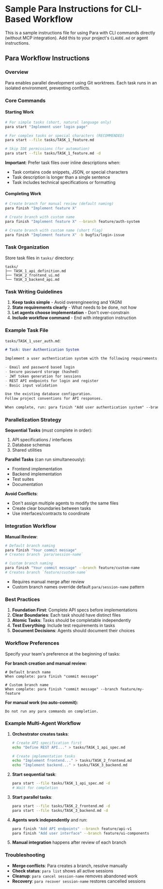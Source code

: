 # Sample Para Instructions for CLI-Based Workflow

This is a sample instructions file for using Para with CLI commands directly (without MCP integration). Add this to your project's `CLAUDE.md` or agent instructions.

## Para Workflow Instructions

### Overview
Para enables parallel development using Git worktrees. Each task runs in an isolated environment, preventing conflicts.

### Core Commands

#### Starting Work
```bash
# For simple tasks (short, natural language only)
para start "Implement user login page"

# For complex tasks or special characters (RECOMMENDED)
para start --file tasks/TASK_1_feature.md

# Skip IDE permissions (for automation)
para start --file tasks/TASK_1_feature.md -d
```

**Important**: Prefer task files over inline descriptions when:
- Task contains code snippets, JSON, or special characters
- Task description is longer than a single sentence
- Task includes technical specifications or formatting

#### Completing Work
```bash
# Create branch for manual review (default naming)
para finish "Implement feature X"

# Create branch with custom name
para finish "Implement feature X" --branch feature/auth-system

# Create branch with custom name (short flag)
para finish "Implement feature X" -b bugfix/login-issue
```

### Task Organization

Store task files in `tasks/` directory:
```
tasks/
├── TASK_1_api_definition.md
├── TASK_2_frontend_ui.md
└── TASK_3_backend_api.md
```

### Task Writing Guidelines

1. **Keep tasks simple** - Avoid overengineering and YAGNI
2. **State requirements clearly** - What needs to be done, not how
3. **Let agents choose implementation** - Don't over-constrain
4. **Include workflow command** - End with integration instruction

### Example Task File

`tasks/TASK_1_user_auth.md`:
```markdown
# Task: User Authentication System

Implement a user authentication system with the following requirements:

- Email and password based login
- Secure password storage (hashed)
- JWT token generation for sessions
- REST API endpoints for login and register
- Basic input validation

Use the existing database configuration.
Follow project conventions for API responses.

When complete, run: para finish "Add user authentication system" --branch feature/auth
```

### Parallelization Strategy

**Sequential Tasks** (must complete in order):
1. API specifications / interfaces
2. Database schemas
3. Shared utilities

**Parallel Tasks** (can run simultaneously):
- Frontend implementation
- Backend implementation  
- Test suites
- Documentation

**Avoid Conflicts**:
- Don't assign multiple agents to modify the same files
- Create clear boundaries between tasks
- Use interfaces/contracts to coordinate

### Integration Workflow

**Manual Review**:
```bash
# Default branch naming
para finish "Your commit message"
# Creates branch `para/session-name`

# Custom branch naming
para finish "Your commit message" --branch feature/custom-name
# Creates branch `feature/custom-name`
```
- Requires manual merge after review
- Custom branch names override default `para/session-name` pattern

### Best Practices

1. **Foundation First**: Complete API specs before implementations
2. **Clear Boundaries**: Each task should have distinct files
3. **Atomic Tasks**: Tasks should be completable independently
4. **Test Everything**: Include test requirements in tasks
5. **Document Decisions**: Agents should document their choices

### Workflow Preferences

Specify your team's preference at the beginning of tasks:

**For branch creation and manual review:**
```
# Default branch name
When complete: para finish "commit message"

# Custom branch name
When complete: para finish "commit message" --branch feature/my-feature
```

**For manual work (no auto-commit):**
```
Do not run any para commands on completion.
```

### Example Multi-Agent Workflow

1. **Orchestrator creates tasks**:
   ```bash
   # Create API specification first
   echo "Define REST API..." > tasks/TASK_1_api_spec.md
   
   # Create implementation tasks
   echo "Implement frontend..." > tasks/TASK_2_frontend.md
   echo "Implement backend..." > tasks/TASK_3_backend.md
   ```

2. **Start sequential task**:
   ```bash
   para start --file tasks/TASK_1_api_spec.md -d
   # Wait for completion
   ```

3. **Start parallel tasks**:
   ```bash
   para start --file tasks/TASK_2_frontend.md -d
   para start --file tasks/TASK_3_backend.md -d
   ```

4. **Agents work independently** and run:
   ```bash
   para finish "Add API endpoints" --branch feature/api-v1
   para finish "Add user interface" --branch feature/ui-components
   ```

5. **Manual integration** happens after review of each branch

### Troubleshooting

- **Merge conflicts**: Para creates a branch, resolve manually
- **Check status**: `para list` shows all active sessions
- **Cleanup**: `para cancel session-name` removes abandoned work
- **Recovery**: `para recover session-name` restores cancelled sessions